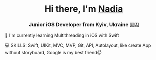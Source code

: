 <h1 align="center">Hi there, I'm <a href="https://t.me/nzvlnz" target="_blank">Nadia</a> 
<h3 align="center">Junior iOS Developer from Kyiv, Ukraine 🇺🇦</h3>

:orange_book: I'm currently learning Multithreading in iOS with Swift

:computer: SKILLS: Swift, UIKit, MVC, MVP, Git, API, Autolayout, like create App without storyboard, Google is my best friend:smiling_imp:

<!---
nzvln/nzvln is a ✨ special ✨ repository because its `README.md` (this file) appears on your GitHub profile.
You can click the Preview link to take a look at your changes.
--->
